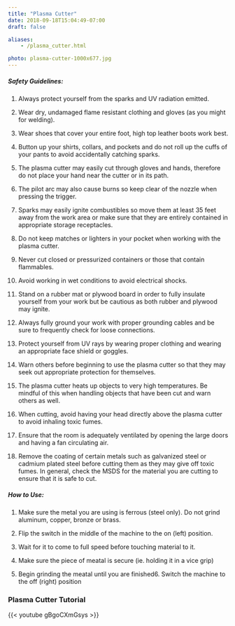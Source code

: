 ```yaml
---
title: "Plasma Cutter"
date: 2018-09-18T15:04:49-07:00
draft: false

aliases:
    - /plasma_cutter.html

photo: plasma-cutter-1000x677.jpg
---
```




##### Safety Guidelines:
1. Always protect yourself from the sparks and UV radiation emitted. 

2. Wear dry, undamaged flame resistant clothing and gloves (as you might for welding).

3. Wear shoes that cover your entire foot, high top leather boots work best.

4. Button up your shirts, collars, and pockets and do not roll up the cuffs of your pants to avoid accidentally catching sparks.

5. The plasma cutter may easily cut through gloves and hands, therefore do not place your hand near the cutter or in its path.

6. The pilot arc may also cause burns so keep clear of the nozzle when pressing the trigger.

7. Sparks may easily ignite combustibles so move them at least 35 feet away from the work area or make sure that they are entirely contained in appropriate storage receptacles. 

8. Do not keep matches or lighters in your pocket when working with the plasma cutter.

9. Never cut closed or pressurized containers or those that contain flammables.

10. Avoid working in wet conditions to avoid electrical shocks.

11. Stand on a rubber mat or plywood board in order to fully insulate yourself from your work but be cautious as both rubber and plywood may ignite.

12. Always fully ground your work with proper grounding cables and be sure to frequently check for loose connections.

13. Protect yourself from UV rays by wearing proper clothing and wearing an appropriate face shield or goggles.

14. Warn others before beginning to use the plasma cutter so that they may seek out appropriate protection for themselves.

15. The plasma cutter heats up objects to very high temperatures. Be mindful of this when handling objects that have been cut and warn others as well.

16. When cutting, avoid having your head directly above the plasma cutter to avoid inhaling toxic fumes.

17. Ensure that the room is adequately ventilated by opening the large doors and having a fan circulating air.

18. Remove the coating of certain metals such as galvanized steel or cadmium plated steel before cutting them as they may give off toxic fumes. In general, check the MSDS for the material you are cutting to ensure that it is safe to cut.

##### How to Use:
1. Make sure the metal you are using is ferrous (steel only). Do not grind aluminum, copper, bronze or brass.

2. Flip the switch in the middle of the machine to the on (left) position.

3. Wait for it to come to full speed before touching material to it.

4. Make sure the piece of meatal is secure (ie. holding it in a vice grip)

5. Begin grinding the meatal until you are finished6. Switch the machine to the off (right) position

### Plasma Cutter Tutorial
{{< youtube gBgoCXmGsys >}}
